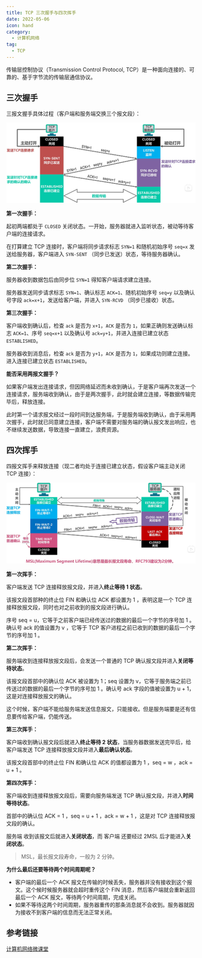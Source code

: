 ```yaml
---
title: TCP 三次握手与四次挥手
date: 2022-05-06
icon: hand
category:
  - 计算机网络
tag:
  - TCP
---
```


传输层控制协议（Transmission Control Protocol, TCP）是一种面向连接的、可靠的、基于字节流的传输层通信协议。

## 三次握手

三报文握手具体过程（客户端和服务端交换三个报文段）：

![三次握手](/assets/image/computer-science/networking/007/three.png)

**第一次握手：**

起初两端都处于 `CLOSED` 关闭状态。一开始，服务器就进入监听状态，被动等待客户端的连接请求。

在打算建立 TCP 连接时，客户端将同步请求标志 `SYN=1` 和随机初始序号 `seq=x` 发送给服务器，客户端进入 `SYN-SENT` （同步已发送）状态，等待服务器确认。

**第二次握手：**

服务器收到数据包后由同步位 `SYN=1` 得知客户端请求建立连接。

服务器发送同步请求标志 `SYN=1`、确认标志 `ACK=1`、随机初始序号 `seq=y` 以及确认号字段 `ack=x+1`，发送给客户端，并进入 `SYN-RCVD` （同步已接收）状态。

**第三次握手：**

客户端收到确认后，检查 `ack` 是否为 `x+1`，`ACK` 是否为 `1`，如果正确则发送确认标志 `ACK=1`、序号 `seq=x+1` 以及确认号 `ack=y+1`，并进入连接已建立状态 `ESTABLISHED`。

服务器收到消息后，检查 `ack` 是否为 `y+1`，`ACK` 是否为 `1`，如果成功则建立连接。 进入连接已建立状态 `ESTABLISHED`。

**能否采用两报文握手？**

如果客户端发出连接请求，但因网络延迟而未收到确认，于是客户端再次发送一个连接请求，服务端收到确认，由于是两次握手，此时就会建立连接，等数据传输完毕后，释放连接。

此时第一个请求报文经过一段时间到达服务端，于是服务端收到确认，由于采用两次握手，此时就已同意建立连接，客户端不需要对服务端的确认报文发出响应，也不继续发送数据，导致连接一直建立，浪费资源。

## 四次挥手

四报文挥手来释放连接（现二者均处于连接已建立状态，假设客户端主动关闭 TCP 连接）：

![四次挥手](/assets/image/computer-science/networking/007/four.png)

**第一次挥手：**

客户端发送 TCP 连接释放报文段，并进入**终止等待 1 状态**。

该报文段首部种的终止位 FIN 和确认位 ACK 都设置为 1 ，表明这是一个 TCP 连接释放报文段，同时也对之前收到的报文段进行确认。

序号 seq = u，它等于之前客户端已经传送过的数据的最后一个字节的序号加 1 。确认号 ack 的值设置为 v ，它等于 TCP 客户进程之前已收到的数据的最后一个字节的序号加 1 。

**第二次挥手：**

服务端收到连接释放报文段后，会发送一个普通的 TCP 确认报文段并进入**关闭等待状态**。

该报文段首部中的确认位 ACK 被设置为 1；seq 设置为 v，它等于服务端之前已传送过的数据的最后一个字节的序号加 1 。确认号 ack 字段的值被设置为 u + 1，这是对连接释放报文的确认。

这个时候，客户端不能给服务端发送信息报文，只能接收。但是服务端要是还有信息要传给客户端，仍能传送。

**第三次挥手：**

客户端收到确认报文段后就进入**终止等待 2 状态**，当服务器数据发送完毕后，给客户端发送 TCP 连接释放报文段并进入**最后确认状态**。

该报文段首部中的终止位 FIN 和确认位 ACK 的值都设置为 1 ，seq = w ，ack = u + 1 。

**第四次挥手：**

客户端收到连接释放报文段后，需要向服务端发送 TCP 确认报文段，并进入**时间等待状态**。

首部中的确认位 ACK = 1 ，seq = u + 1 ，ack = w + 1 ，这是对 TCP 连接释放报文段的确认。

服务端 收到该报文后就进入**关闭状态**，而 客户端 还要经过 2MSL 后才能进入**关闭状态**。

> MSL，最长报文段寿命，一般为 2 分钟。

**为什么最后还要等待两个时间周期呢？**

- 客户端的最后一个 ACK 报文在传输的时候丢失，服务器并没有接收到这个报文。这个候时候服务器就会超时重传这个 FIN 消息，然后客户端就会重新返回最后一个 ACK 报文，等待两个时间周期，完成关闭。
- 如果不等待这两个时间周期，服务器重传的那条消息就不会收到。服务器就因为接收不到客户端的信息而无法正常关闭。

## 参考链接

[计算机网络微课堂](https://www.bilibili.com/video/BV1c4411d7jb)
